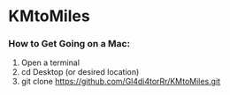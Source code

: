 # KMtoMiles
### How to Get Going on a Mac:
1. Open a terminal
2. cd Desktop (or desired location)
3. git clone https://github.com/Gl4di4torRr/KMtoMiles.git

